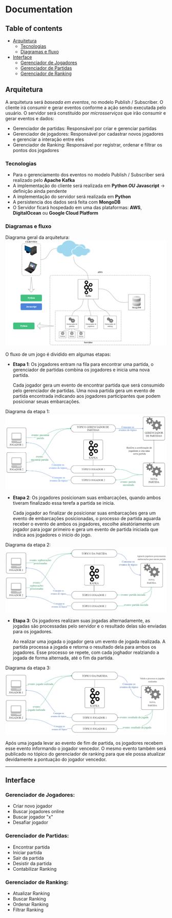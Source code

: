 # Documentation

## Table of contents
* [Arquitetura](#arquitetura)
    * [Tecnologias](#tecnologias)
    * [Diagramas e fluxo](#diagramas-e-fluxo)
* [Interface](#interface)
    * [Gerenciador de Jogadores](#gerenciador-de-jogadores)
    * [Gerenciador de Partidas](#gerenciador-de-partidas)
    * [Gerenciador de Ranking](#gerenciador-de-ranking)


## Arquitetura

A arquitetura será *baseada em eventos*, no modelo Publish / Subscriber.
O cliente irá consumir e gerar eventos conforme a ação sendo executada pelo usuário.
O servidor será constituído por *microsserviços* que irão consumir e gerar eventos e dados:
- Gerenciador de partidas: Responsável por criar e gerenciar partidas
- Gerenciador de jogadores: Responsável por cadastrar novos jogadores e gerenciar a interação entre eles
- Gerenciador de Ranking: Responsável por registrar, ordenar e filtrar os pontos dos jogadores 

### Tecnologias
- Para o gerenciamento dos eventos no modelo Publish / Subscriber será realizado pelo **Apache Kafka**
- A implementação do cliente será realizada em **Python *OU* Javascript** -> definição ainda pendente
- A implementação do servidor será realizada em **Python**
- A persistencia dos dados será feita com **MongoDB**
- O Servidor ficará hospedado em uma das plataformas: **AWS**, **DigitalOcean** ou **Google Cloud Platform**

### Diagramas e fluxo
Diagrama geral da arquitetura:
![Arquitetura geral](/arquitetura.png)

O fluxo de um jogo é dividido em algumas etapas:

* **Etapa 1**: Os jogadores entram na fila para encontrar uma partida, o gerenciador de partidas combina os jogadores e inicia uma nova partida.

    Cada jogador gera um evento de encontrar partida que será consumido pelo gerenciador de partidas. Uma nova partida gera um evento de partida encontrada indicando aos jogadores participantes que podem posicionar seuas embarcações.

Diagrama da etapa 1:
![Etapa 1 do fluxo do jogo](/1.png)

* **Etapa 2**: Os jogadores posicionam suas embarcações, quando ambos tiveram finalizado essa terefa a partida se inicia.

    Cada jogador ao finalizar de posicionar suas embarcações gera um evento de embarcações posicionadas, o processo de partida aguarda receber o evento de ambos os jogadores, escolhe aleatóriamente um jogador para jogar primeiro e gera um evento de partida iniciada que indica aos jogadores o inicio do jogo.

Diagrama da etapa 2:
![Etapa 2 do fluxo do jogo](/2.png)

* **Etapa 3**: Os jogadores realizam suas jogadas alternadamente, as jogadas são processadas pelo servidor e o resultado delas são enviadas para os jogadores.

    Ao realizar uma jogada o jogador gera um evento de jogada realizada. A partida processa a jogada e retorna o resultado dela para ambos os jogadores. Esse processo se repete, com cada joghador realziando a jogada de forma alternada, até o fim da partida.

Diagrama da etapa 3:
![Etapa 3 do fluxo do jogo](/3.png)

Após uma jogada levar ao evento de fim de partida, os jogadores recebem esse evento informando o jogador vencedor. O mesmo evento também será publicado no tópico do gerenciador de ranking para que ele possa atualizar devidamente a pontuação do jogador vencedor.

-----------

## Interface

### Gerenciador de Jogadores:
- Criar novo jogador
- Buscar jogadores online
- Buscar jogador "x"
- Desafiar jogador

### Gerenciador de Partidas:
- Encontrar partida
- Iniciar partida
- Sair da partida
- Desistir da partida
- Contabilizar Ranking

### Gerenciador de Ranking:
- Atualizar Ranking
- Buscar Ranking
- Ordenar Ranking
- Filtrar Ranking
